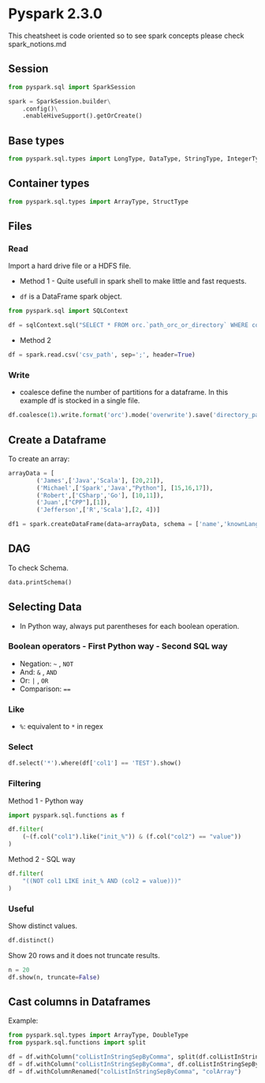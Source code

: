 # Pyspark 2.3.0

This cheatsheet is code oriented so to see spark concepts please check spark_notions.md

## Session

```python
from pyspark.sql import SparkSession

spark = SparkSession.builder\
    .config()\
    .enableHiveSupport().getOrCreate()
```

## Base types

```python
from pyspark.sql.types import LongType, DataType, StringType, IntegerType
```

## Container types

```python
from pyspark.sql.types import ArrayType, StructType

```

## Files

### Read

Import a hard drive file or a HDFS file.

- Method 1 - Quite usefull in spark shell to make little and fast requests.

* `df` is a DataFrame spark object.

```python
from pyspark.sql import SQLContext

df = sqlContext.sql("SELECT * FROM orc.`path_orc_or_directory` WHERE col1 = 'value1' limit 500")
```

- Method 2

```python
df = spark.read.csv('csv_path', sep=';', header=True)
```

### Write

* coalesce define the number of partitions for a dataframe. In this example df is stocked in a single file.

```python
df.coalesce(1).write.format('orc').mode('overwrite').save('directory_path')
```

## Create a Dataframe

To create an array:

```python
arrayData = [
        ('James',['Java','Scala'], [20,21]),
        ('Michael',['Spark','Java',"Python"], [15,16,17]),
        ('Robert',['CSharp','Go'], [10,11]),
        ('Juan',["CPP"],[1]),
        ('Jefferson',['R','Scala'],[2, 4])]

df1 = spark.createDataFrame(data=arrayData, schema = ['name','knownLanguages','properties'])

```

## DAG

To check Schema.

```python
data.printSchema()
```

## Selecting Data

* In Python way, always put parentheses for each boolean operation.

### Boolean operators - First Python way - Second SQL way

* Negation: `~` , `NOT`
* And: `&` , `AND`
* Or: `|` , `OR`
* Comparison: `==`

### Like

* `%`: equivalent to `*` in regex

### Select

```python
df.select('*').where(df['col1'] == 'TEST').show()
```

### Filtering

Method 1 - Python way

```python
import pyspark.sql.functions as f

df.filter(
    (~(f.col("col1").like("init_%")) & (f.col("col2") == "value"))
)
```

Method 2 - SQL way

```python
df.filter(
    "((NOT col1 LIKE init_% AND (col2 = value)))"
)
```

### Useful

Show distinct values.
 
```python
df.distinct()
```

Show 20 rows and it does not truncate results.

```python
n = 20
df.show(n, truncate=False)
```

## Cast columns in Dataframes

Example:

```python
from pyspark.sql.types import ArrayType, DoubleType
from pyspark.sql.functions import split

df = df.withColumn("colListInStringSepByComma", split(df.colListInStringSepByComma, ","))
df = df.withColumn("colListInStringSepByComma", df.colListInStringSepByComma.cast(ArrayType(DoubleType()))) 
df = df.withColumnRenamed("colListInStringSepByComma", "colArray")
```
